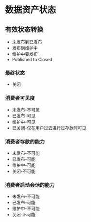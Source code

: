 # 数据资产状态

## 有效状态转换

* 未发布到已发布 
* 发布到维护中
* 维护中要发布
* Published to Closed

### 最终状态

* 关闭

### 消费者可见度

* 未发布-不可见
* 已发布-可见
* 维护中-可见
* 已关闭-仅在用户过去进行过存款时可见

### 消费者存款的能力

* 未发布-不可能
* 已发布-可能
* 维护中-可能
* 关闭-不可能

### 消费者启动会话的能力

* 未发布-不可能
* 已发布-可能
* 维护中-不可能
* 关闭-不可能

